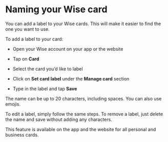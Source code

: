 # Naming your Wise card

You can add a label to your Wise cards. This will make it easier to find the one you want to use. 

To add a label to your card:

  * Open your Wise account on your app or the website

  * Tap on **Card**

  * Select the card you’d like to label

  * Click on **Set card label** under the **Manage card** section

  * Type in the label and tap **Save**




The name can be up to 20 characters, including spaces. You can also use emojis.

To edit a label, simply follow the same steps. To remove a label, just delete the name and save without adding any characters.

This feature is available on the app and the website for all personal and business cards.